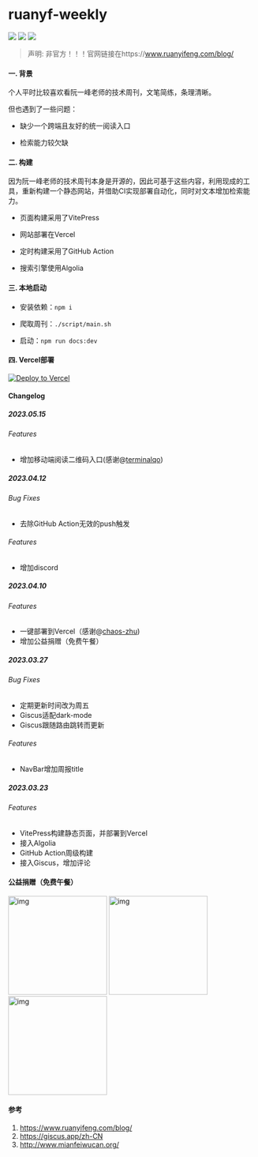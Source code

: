 # ruanyf-weekly

<p align="left">
<a href="https://opensource.org/licenses/MIT"><img src="https://img.shields.io/badge/License-MIT-green.svg"></a>
<a href="https://github.com/plantree/ruanyf-weekly/actions/workflows/weekly-deploy.yml"><img src="https://github.com/plantree/ruanyf-weekly/actions/workflows/weekly-deploy.yml/badge.svg"></a>
<a href="https://discord.gg/ffRG4mWzFZ"><img src="https://img.shields.io/discord/1095518582475067512"></a>
</p>

> 声明: 非官方！！！官网链接在https://www.ruanyifeng.com/blog/

#### 一. 背景

个人平时比较喜欢看阮一峰老师的技术周刊，文笔简练，条理清晰。

但也遇到了一些问题：

- 缺少一个跨端且友好的统一阅读入口

- 检索能力较欠缺

#### 二. 构建

因为阮一峰老师的技术周刊本身是开源的，因此可基于这些内容，利用现成的工具，重新构建一个静态网站，并借助CI实现部署自动化，同时对文本增加检索能力。

- 页面构建采用了VitePress

- 网站部署在Vercel

- 定时构建采用了GitHub Action

- 搜索引擎使用Algolia

#### 三. 本地启动

- 安装依赖：`npm i`

- 爬取周刊：`./script/main.sh`

- 启动：`npm run docs:dev`


#### 四. Vercel部署

[![Deploy to Vercel](https://vercel.com/button)](https://vercel.com/new/clone?repository-url=https%3A%2F%2Fgithub.com%2Fplantree%2Fruanyf-weekly&install-command=npm%20install&build-command=bash%20.%2Fscripts%2Fmain.sh%20%26%26%20npm%20run%20docs%3Abuild&output-directory=docs%2F.vitepress%2Fdist)

#### Changelog

##### 2023.05.15

###### Features

- 增加移动端阅读二维码入口(感谢@[terminalqo](https://github.com/terminalqo))

##### 2023.04.12

###### Bug Fixes

- 去除GitHub Action无效的push触发

###### Features

- 增加discord

##### 2023.04.10

###### Features

- 一键部署到Vercel（感谢@[chaos-zhu](https://github.com/chaos-zhu))
- 增加公益捐赠（免费午餐）

##### 2023.03.27

###### Bug Fixes

- 定期更新时间改为周五
- Giscus适配dark-mode
- Giscus跟随路由跳转而更新

###### Features

- NavBar增加周报title

##### 2023.03.23

###### Features

- VitePress构建静态页面，并部署到Vercel
- 接入Algolia
- GitHub Action周级构建
- 接入Giscus，增加评论

#### 公益捐赠（免费午餐）

<p align="left">
<img src="http://www.mianfeiwucan.org/uploads/pics/weixin.png" alt="img" width="200" />
<img src="http://www.mianfeiwucan.org/uploads/pics/alipay.png" alt="img" width="200" />
<img src="http://www.mianfeiwucan.org/uploads/pics/sina.png" alt="img" width="200" />
</p>

#### 参考

1. https://www.ruanyifeng.com/blog/
1. https://giscus.app/zh-CN
1. http://www.mianfeiwucan.org/

